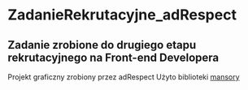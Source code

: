 # ZadanieRekrutacyjne_adRespect
## Zadanie zrobione do drugiego etapu rekrutacyjnego na Front-end Developera
Projekt graficzny zrobiony przez adRespect
Użyto biblioteki [mansory](https://masonry.desandro.com/)
